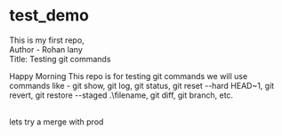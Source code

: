 # test_demo
This is my first repo,
<br>
Author - Rohan lany
<br>
Title: Testing git commands

Happy Morning
This repo is for testing git commands 
we will use commands like - git show, git log, git status, git reset --hard HEAD~1, git revert, git restore --staged .\filename, git diff, git branch, etc.

<br>
lets try a merge with prod
